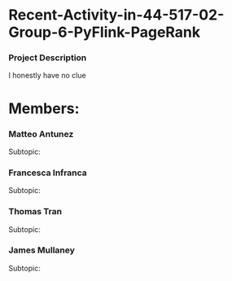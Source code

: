 # Recent-Activity-in-44-517-02-Group-6-PyFlink-PageRank

### Project Description

I honestly have no clue

# Members:

### Matteo Antunez

Subtopic:

### Francesca Infranca

Subtopic:

### Thomas Tran

Subtopic:

### James Mullaney

Subtopic: 
